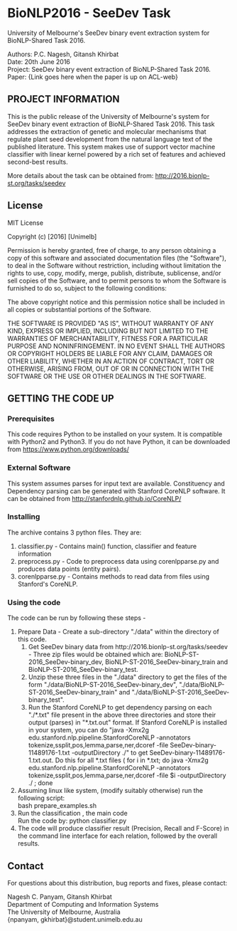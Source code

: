 # BioNLP2016 - SeeDev Task
University of Melbourne's SeeDev binary event extraction system for BioNLP-Shared Task 2016.

Authors: P.C. Nagesh, Gitansh Khirbat <br>
Date: 20th June 2016 <br>
Project: SeeDev binary event extraction of BioNLP-Shared Task 2016.<br>
Paper: {Link goes here when the paper is up on ACL-web}


## PROJECT INFORMATION

This is the public release of the University of Melbourne's system for SeeDev binary event extraction of BioNLP-Shared Task 2016. This task addresses the extraction of genetic and molecular mechanisms that regulate plant seed development from the natural language text of the published literature. This system makes use of support vector machine classifier with linear kernel powered by a rich set of features and achieved second-best results.

More details about the task can be obtained from: http://2016.bionlp-st.org/tasks/seedev

## License

MIT License

Copyright (c) [2016] [Unimelb]

Permission is hereby granted, free of charge, to any person obtaining a copy
of this software and associated documentation files (the "Software"), to deal
in the Software without restriction, including without limitation the rights
to use, copy, modify, merge, publish, distribute, sublicense, and/or sell
copies of the Software, and to permit persons to whom the Software is
furnished to do so, subject to the following conditions:

The above copyright notice and this permission notice shall be included in all
copies or substantial portions of the Software.

THE SOFTWARE IS PROVIDED "AS IS", WITHOUT WARRANTY OF ANY KIND, EXPRESS OR
IMPLIED, INCLUDING BUT NOT LIMITED TO THE WARRANTIES OF MERCHANTABILITY,
FITNESS FOR A PARTICULAR PURPOSE AND NONINFRINGEMENT. IN NO EVENT SHALL THE
AUTHORS OR COPYRIGHT HOLDERS BE LIABLE FOR ANY CLAIM, DAMAGES OR OTHER
LIABILITY, WHETHER IN AN ACTION OF CONTRACT, TORT OR OTHERWISE, ARISING FROM,
OUT OF OR IN CONNECTION WITH THE SOFTWARE OR THE USE OR OTHER DEALINGS IN THE
SOFTWARE.


## GETTING THE CODE UP
### Prerequisites
This code requires Python to be installed on your system. It is compatible with Python2 and Python3. If you do not have Python, it can be downloaded from https://www.python.org/downloads/

### External Software
This system assumes parses for input text are available. Constituency and Dependency parsing can be generated with Stanford CoreNLP software. It can be obtained from http://stanfordnlp.github.io/CoreNLP/

### Installing 
The archive contains 3 python files. They are:
<ol>
<li> classifier.py - Contains main() function, classifier and feature information </li>
<li> preprocess.py - Code to preprocess data using corenlpparse.py and produces data points (entity pairs). </li>
<li> corenlpparse.py - Contains methods to read data from files using Stanford's CoreNLP. </li>
</ol>

### Using the code 
The code can be run by following these steps -
<ol>
<li> Prepare Data - Create a sub-directory "./data" within the directory of this code.
<ol>
  <li> Get SeeDev binary data from http://2016.bionlp-st.org/tasks/seedev - Three zip files would be obtained which are: BioNLP-ST-2016_SeeDev-binary_dev, BioNLP-ST-2016_SeeDev-binary_train and BioNLP-ST-2016_SeeDev-binary_test.
  </li>
  <li> Unzip these three files in the "./data" directory to get the files of the form "./data/BioNLP-ST-2016_SeeDev-binary_dev", "./data/BioNLP-ST-2016_SeeDev-binary_train" and "./data/BioNLP-ST-2016_SeeDev-binary_test".
  </li>
  <li> Run the Stanford CoreNLP to get dependency parsing on each "./*.txt" file present in the above three directories and store their output (parses) in "*.txt.out" format.
  	If Stanford CoreNLP is installed in your system, you can do "java -Xmx2g edu.stanford.nlp.pipeline.StanfordCoreNLP -annotators tokenize,ssplit,pos,lemma,parse,ner,dcoref -file SeeDev-binary-11489176-1.txt  -outputDirectory  ./" to get  SeeDev-binary-11489176-1.txt.out.
	Do this for all *.txt files ( for i in *.txt; do  java -Xmx2g edu.stanford.nlp.pipeline.StanfordCoreNLP -annotators tokenize,ssplit,pos,lemma,parse,ner,dcoref -file $i  -outputDirectory  ./ ; done	
  </li>
</ol>
</li>

<li> Assuming linux like system, (modify suitably otherwise) run the following script: <br>  bash prepare_examples.sh  <br>
</li>
<li> Run the classification , the main code <br>
Run the code by: python classifier.py <br>
</li>
<li>
The code will produce classifier result (Precision, Recall and F-Score) in the command line interface for each relation, followed by the overall results.
</li>
</ol>

## Contact

For questions about this distribution, bug reports and fixes, please contact:

Nagesh C. Panyam, Gitansh Khirbat <br>
Department of Computing and Information Systems <br>
The University of Melbourne, Australia <br>
{npanyam, gkhirbat}@student.unimelb.edu.au
